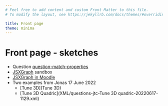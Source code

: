 ```yaml
---
# Feel free to add content and custom Front Matter to this file.
# To modify the layout, see https://jekyllrb.com/docs/themes/#overriding-theme-defaults

title: Front page
theme: minima
---
```


# Front page - sketches

+ Question [question-match-properties](question-match-properties.md)
+ [JSXGraph](JSXGraph) sandbox
+ [JSXGraph in Moodle](https://moodle.oulu.fi/question/type/stack/doc/doc.php/Authoring/JSXGraph.md)
+ Two examples from Jonas 17 June 2022
    - [Tune 3D](Tune 3D)
    - [Tune 3D Quadric](XML/questions-jtc-Tune 3D quadric-20220617-1129.xml)
